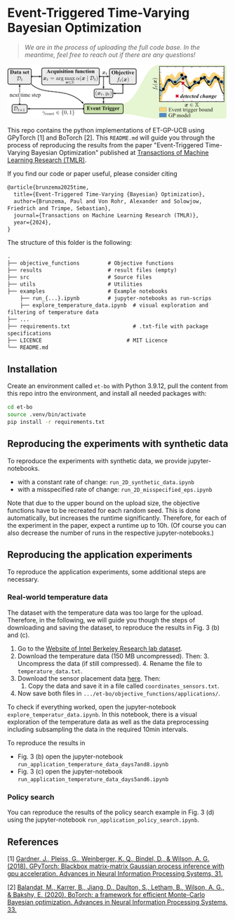 # Event-Triggered Time-Varying Bayesian Optimization

> _We are in the process of uploading the full code base. In the meantime, feel free to reach out if there are any questions!_

![Overview of Event-Triggered Time-Varying Bayesian Optimization](examples/header.png "Overview of Event-Triggered Time-Varying Bayesian Optimization")

This repo contains the python implementations of ET-GP-UCB using GPyTorch [1] and BoTorch [2]. This `README.md` will guide you through the process of reproducing the results from the paper "Event-Triggered Time-Varying Bayesian Optimization" published at [Transactions of Machine Learning Research (TMLR)](https://jmlr.org/tmlr/index.html).

If you find our code or paper useful, please consider citing

```
@article{brunzema2025time,
  title={Event-Triggered Time-Varying {Bayesian} Optimization},
  author={Brunzema, Paul and Von Rohr, Alexander and Solowjow, Friedrich and Trimpe, Sebastian},
  journal={Transactions on Machine Learning Research (TMLR)},
  year={2024},
}
```


The structure of this folder is the following:

    .
    ├── objective_functions         # Objective functions
    ├── results                     # result files (empty)
    ├── src                         # Source files
    ├── utils                       # Utilities
    ├── examples                    # Example notebooks
        ├── run_{...}.ipynb         # jupyter-notebooks as run-scrips
        ├── explore_temperature_data.ipynb	# visual exploration and filtering of temperature data
    ├── ...
    ├── requirements.txt				    # .txt-file with package specifications
    ├── LICENCE         			      # MIT Licence
    └── README.md
    

## Installation
Create an environment called `et-bo` with Python 3.9.12, pull the content from this repo intro the environment, and install all needed packages with:

```bash
cd et-bo
source .venv/bin/activate
pip install -r requirements.txt
```

## Reproducing the experiments with synthetic data

To reproduce the experiments with synthetic data, we provide jupyter-notebooks.

- with a constant rate of change: `run_2D_synthetic_data.ipynb` 
- with a misspecified rate of change: `run_2D_misspecified_eps.ipynb`

Note that due to the upper bound on the upload size, the objective functions have to be recreated for each random seed. This is done automatically, but increases the runtime significantly. Therefore, for each of the experiment in the paper, expect a runtime up to 10h. (Of course you can also decrease the number of runs in the respective jupyter-notebooks.)

## Reproducing the application experiments

To reproduce the application experiments, some additional steps are necessary. 

### Real-world temperature data

The dataset with the temperature data was too large for the upload. Therefore, in the following, we will guide you though the steps of downloading and saving the dataset, to reproduce the results in Fig. 3 (b) and (c).

1. Go to the [Website of Intel Berkeley Research lab dataset](http://db.csail.mit.edu/labdata/labdata.html).
2. Download the temperature data (150 MB uncompressed). Then:
	3. Uncompress the data (if still compressed).
	4. Rename the file to `temperature_data.txt`.
3. Download the sensor placement data [here](http://db.csail.mit.edu/labdata/mote_locs.txt). Then:
	1. Copy the data and save it in a file called `coordinates_sensors.txt`.
4. Now save both files in `.../et-bo/objective_functions/applications/`.

To check if everything worked, open the jupyter-notebook `explore_temperatur_data.ipynb`. In this notebook, there is a visual exploration of the temperature data as well as the data preprocessing including subsampling the data in the required 10min intervals.

To reproduce the results in

- Fig. 3 (b) open the jupyter-notebook `run_application_temperature_data_days7and8.ipynb`
- Fig. 3 (c) open the jupyter-notebook `run_application_temperature_data_days5and6.ipynb`

### Policy search

You can reproduce the results of the policy search example in Fig. 3 (d) using the jupyter-notebook `run_application_policy_search.ipynb`. 

## References

[1] [Gardner, J., Pleiss, G., Weinberger, K. Q., Bindel, D., & Wilson, A. G. (2018). GPyTorch: Blackbox matrix-matrix Gaussian process inference with gpu acceleration. Advances in Neural Information Processing Systems, 31.](https://proceedings.neurips.cc/paper/2018/hash/27e8e17134dd7083b050476733207ea1-Abstract.html)

[2] [Balandat, M., Karrer, B., Jiang, D., Daulton, S., Letham, B., Wilson, A. G., & Bakshy, E. (2020). BoTorch: a framework for efficient Monte-Carlo Bayesian optimization. Advances in Neural Information Processing Systems, 33.](https://proceedings.neurips.cc/paper/2020/hash/f5b1b89d98b7286673128a5fb112cb9a-Abstract.html)